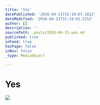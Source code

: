 ```yaml
---
title: 'Yes'
datePublished: '2016-04-21T15:19:07.181Z'
dateModified: '2016-04-21T15:19:01.525Z'
author: []
description: ''
sourcePath: _posts/2016-04-21-yes.md
published: true
inFeed: true
hasPage: false
inNav: false
_type: MediaObject

---
```

# Yes
![](https://the-grid-user-content.s3-us-west-2.amazonaws.com/7eb86dc1-ae4c-4035-8a20-1ee334e9e8ce.jpg)